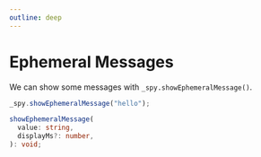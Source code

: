 ```yaml
---
outline: deep
---
```


# Ephemeral Messages

We can show some messages with `_spy.showEphemeralMessage()`.

``` js
_spy.showEphemeralMessage("hello");
```

``` ts
showEphemeralMessage(
  value: string,
  displayMs?: number,
): void;
```
